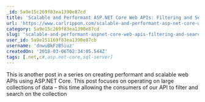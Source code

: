 ```yaml
---
_id: 5a9e15c269f83ea1390e87cd
title: 'Scalable and Performant ASP.NET Core Web APIs: Filtering and Searching'
url: 'https://www.carlrippon.com/scalable-and-performant-asp-net-core-web-apis-filtering-and-searching/'
category: 5a9e15c269f83ea1390e87cd
slug: 'scalable-and-performant-aspnet-core-web-apis-filtering-and-searching'
user_id: 5a9e151169f83ea1390e87cb
username: 'dnwuBkFzB5iuz'
createdOn: '2018-03-06T02:34:05.544Z'
tags: [.net,c#,asp.net-core,sql-server]
---
```


This is another post in a series on creating performant and scalable web APIs using ASP.NET Core. This post focuses on operating on large collections of data – this time allowing the consumers of our API to filter and search on the collection
